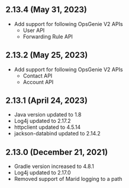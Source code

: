 ## 2.13.4 (May 31, 2023)
* Add support for following OpsGenie V2 APIs
    * User API
    * Forwarding Rule API

## 2.13.2 (May 25, 2023)
* Add support for following OpsGenie V2 APIs
    * Contact API
    * Account API

## 2.13.1 (April 24, 2023)
* Java version updated to 1.8
* Log4j updated to 2.17.2
* httpclient updated to 4.5.14
* jackson-databind updated to 2.14.2

## 2.13.0 (December 21, 2021)
* Gradle version increased to 4.8.1
* Log4j updated to 2.17.0
* Removed support of Marid logging to a path